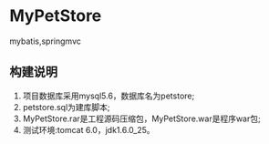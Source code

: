 # MyPetStore
mybatis,springmvc

## 构建说明
1. 项目数据库采用mysql5.6，数据库名为petstore;
2. petstore.sql为建库脚本;
3. MyPetStore.rar是工程源码压缩包，MyPetStore.war是程序war包;
4. 测试环境:tomcat 6.0，jdk1.6.0_25。
